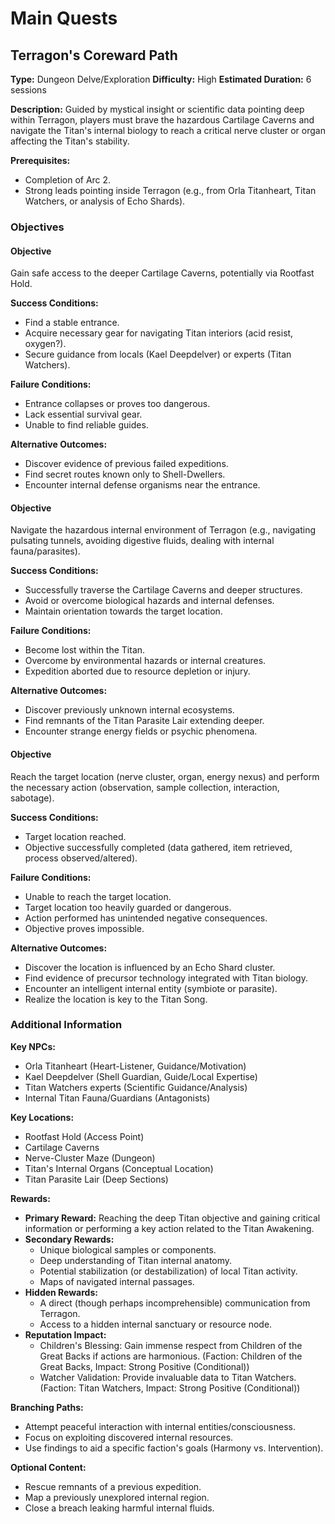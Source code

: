 # Main Quests

## Terragon's Coreward Path
**Type:** Dungeon Delve/Exploration
**Difficulty:** High
**Estimated Duration:** 6 sessions

**Description:** Guided by mystical insight or scientific data pointing deep within Terragon, players must brave the hazardous Cartilage Caverns and navigate the Titan's internal biology to reach a critical nerve cluster or organ affecting the Titan's stability.

**Prerequisites:**
- Completion of Arc 2.
- Strong leads pointing inside Terragon (e.g., from Orla Titanheart, Titan Watchers, or analysis of Echo Shards).

### Objectives
#### Objective
Gain safe access to the deeper Cartilage Caverns, potentially via Rootfast Hold.

**Success Conditions:**
- Find a stable entrance.
- Acquire necessary gear for navigating Titan interiors (acid resist, oxygen?).
- Secure guidance from locals (Kael Deepdelver) or experts (Titan Watchers).

**Failure Conditions:**
- Entrance collapses or proves too dangerous.
- Lack essential survival gear.
- Unable to find reliable guides.

**Alternative Outcomes:**
- Discover evidence of previous failed expeditions.
- Find secret routes known only to Shell-Dwellers.
- Encounter internal defense organisms near the entrance.

#### Objective
Navigate the hazardous internal environment of Terragon (e.g., navigating pulsating tunnels, avoiding digestive fluids, dealing with internal fauna/parasites).

**Success Conditions:**
- Successfully traverse the Cartilage Caverns and deeper structures.
- Avoid or overcome biological hazards and internal defenses.
- Maintain orientation towards the target location.

**Failure Conditions:**
- Become lost within the Titan.
- Overcome by environmental hazards or internal creatures.
- Expedition aborted due to resource depletion or injury.

**Alternative Outcomes:**
- Discover previously unknown internal ecosystems.
- Find remnants of the Titan Parasite Lair extending deeper.
- Encounter strange energy fields or psychic phenomena.

#### Objective
Reach the target location (nerve cluster, organ, energy nexus) and perform the necessary action (observation, sample collection, interaction, sabotage).

**Success Conditions:**
- Target location reached.
- Objective successfully completed (data gathered, item retrieved, process observed/altered).

**Failure Conditions:**
- Unable to reach the target location.
- Target location too heavily guarded or dangerous.
- Action performed has unintended negative consequences.
- Objective proves impossible.

**Alternative Outcomes:**
- Discover the location is influenced by an Echo Shard cluster.
- Find evidence of precursor technology integrated with Titan biology.
- Encounter an intelligent internal entity (symbiote or parasite).
- Realize the location is key to the Titan Song.


### Additional Information
**Key NPCs:**
- Orla Titanheart (Heart-Listener, Guidance/Motivation)
- Kael Deepdelver (Shell Guardian, Guide/Local Expertise)
- Titan Watchers experts (Scientific Guidance/Analysis)
- Internal Titan Fauna/Guardians (Antagonists)

**Key Locations:**
- Rootfast Hold (Access Point)
- Cartilage Caverns
- Nerve-Cluster Maze (Dungeon)
- Titan's Internal Organs (Conceptual Location)
- Titan Parasite Lair (Deep Sections)

**Rewards:**
- **Primary Reward:** Reaching the deep Titan objective and gaining critical information or performing a key action related to the Titan Awakening.
- **Secondary Rewards:**
  - Unique biological samples or components.
  - Deep understanding of Titan internal anatomy.
  - Potential stabilization (or destabilization) of local Titan activity.
  - Maps of navigated internal passages.
- **Hidden Rewards:**
  - A direct (though perhaps incomprehensible) communication from Terragon.
  - Access to a hidden internal sanctuary or resource node.
- **Reputation Impact:**
  - Children's Blessing: Gain immense respect from Children of the Great Backs if actions are harmonious. (Faction: Children of the Great Backs, Impact: Strong Positive (Conditional))
  - Watcher Validation: Provide invaluable data to Titan Watchers. (Faction: Titan Watchers, Impact: Strong Positive (Conditional))

**Branching Paths:**
- Attempt peaceful interaction with internal entities/consciousness.
- Focus on exploiting discovered internal resources.
- Use findings to aid a specific faction's goals (Harmony vs. Intervention).

**Optional Content:**
- Rescue remnants of a previous expedition.
- Map a previously unexplored internal region.
- Close a breach leaking harmful internal fluids.

